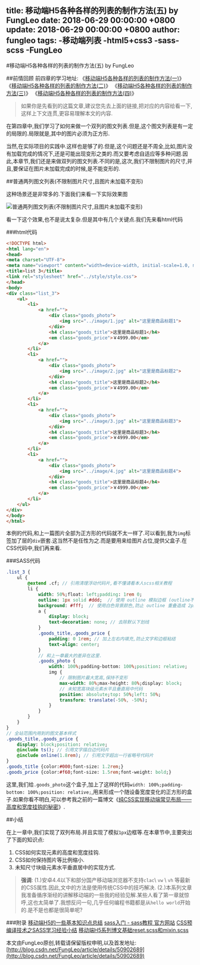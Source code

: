 title: 移动端H5各种各样的列表的制作方法(五) by FungLeo
date: 2018-06-29 00:00:00 +0800
update: 2018-06-29 00:00:00 +0800
author: fungleo
tags:
    -移动端列表
    -html5+css3
    -sass-scss
    -FungLeo
---

#移动端H5各种各样的列表的制作方法(五) by FungLeo

##前情回顾
前四章的学习地址:
《[移动端H5各种各样的列表的制作方法(一)](http://blog.csdn.net/fungleo/article/details/50886680)》
《[移动端H5各种各样的列表的制作方法(二)](http://blog.csdn.net/FungLeo/article/details/50887529)》
《[移动端H5各种各样的列表的制作方法(三)](http://blog.csdn.net/FungLeo/article/details/50888014)》
《[移动端H5各种各样的列表的制作方法(四)](http://blog.csdn.net/fungleo/article/details/50894602)》

>如果你是先看到的这篇文章,建议您先去上面的链接,把对应的内容给看一下,这样上下文连贯,更容易理解本文的内容.

在第四章中,我们学习了如何来做一个双列的图文列表.但是,这个图文列表是有一定的局限的.局限就是,其中的图片必须为正方形.

当然,在实际项目的实践中.这样也是够了的.但是,这个问题还是不周全,比如,图片没有加载完成的情况下,还是可能出现变形之类的.而又要考虑自适应等多种问题.因此,本章节,我们还是来做双列的图文列表.不同的是,这次,我们不限制图片的尺寸,并且,要保证在图片未加载完成的时候,是不能变形的.

##普通两列图文列表(不限制图片尺寸,且图片未加载不变形)

这种场景还是非常多的.下面我们来看一下实际效果图

![普通两列图文列表(不限制图片尺寸,且图片未加载不变形)](http://ww4.sinaimg.cn/large/459e195ajw1f1ygfhotgoj20aq0hfq5a.jpg)

看一下这个效果,也不是说太复杂.但是其中有几个关键点.我们先来看html代码

###html代码
```html
<!DOCTYPE html>
<html lang="en">
<head>
<meta charset="UTF-8">
<meta name="viewport" content="width=device-width, initial-scale=1.0, maximum-scale=1.0, user-scalable=0" />
<title>list 3</title>
<link rel="stylesheet" href="../style/style.css">
</head>
<body>
<div class="list_3">
	<ul>
		<li>
			<a href="">
				<div class="goods_photo">
					<img src="../image/1.jpg" alt="这里是商品标题1">
				</div>
				<h4 class="goods_title">这里是商品标题1</h4>
				<em class="goods_price">￥4999.00</em>
			</a>
		</li>
		<li>
			<a href="">
				<div class="goods_photo">
					<img src="../image/2.jpg" alt="这里是商品标题2">
				</div>
				<h4 class="goods_title">这里是商品标题2</h4>
				<em class="goods_price">￥4999.00</em>
			</a>
		</li>
		<li>
			<a href="">
				<div class="goods_photo">
					<img src="../image/3.jpg" alt="这里是商品标题3">
				</div>
				<h4 class="goods_title">这里是商品标题3</h4>
				<em class="goods_price">￥4999.00</em>
			</a>
		</li>
		<li>
			<a href="">
				<div class="goods_photo">
					<img src="../image/4.jpg" alt="这里是商品标题4">
				</div>
				<h4 class="goods_title">这里是商品标题4</h4>
				<em class="goods_price">￥4999.00</em>
			</a>
		</li>
	</ul>
</div>
</body>
</html>
```

本例的代码,和上一篇图片全部为正方形的代码就不太一样了.可以看到,我为`img`标签加了层的`div`嵌套.这当然不是任性为之.而是要用来给图片占位,提供父盒子.在CSS代码中,我们再来看.

###SASS代码

```sass
.list_3 {
	ul {
		@extend .cf; // 引用清理浮动代码片,看不懂请看本人scss相关教程
		li {
			width: 50%;float: left;padding: 1rem 0;
			outline: 1px solid #ddd;  // 使用 outline 模拟边框 (outline不占据盒子模型)
			background: #fff;  // 使用白色背景颜色,防止 outline 重叠造成 2px 线条
			a {
				display: block;
				text-decoration: none; // 去除默认下划线
			}
			.goods_title,.goods_price {
				padding: 0 1rem; // 加上左右内填充,防止文字和边框粘结
				text-align: center;
			}
            // 和上一章最大的差异在这里.
			.goods_photo {
				width: 100%;padding-bottom: 100%;position: relative;
				img {
					// 限制图片最大宽高,保持不变形
					max-width: 80%;max-height: 80%;display: block;
					// 未知宽高块级元素水平且垂直局中代码
					position: absolute;top: 50%;left: 50%;
					transform: translate(-50%, -50%);
				}
			}
		}
	}
}
// 全站范围内用到的图文基本样式
.goods_title,.goods_price {
	display: block;position: relative;
	@include ts(); // 引用文字描白边代码片
	@include online(1.8rem); // 引用文字超出一行省略号代码片
}
.goods_title {color:#000;font-size: 1.2rem;}
.goods_price {color:#f60;font-size: 1.5rem;font-weight: bold;}
```

这里,我们给`.goods_photo`这个盒子,加上了这样的代码`width: 100%;padding-bottom: 100%;position: relative;`,用来形成一个随设备宽度变化的正方形的盒子.如果你看不明白,可以参考我之前的一篇博文《[纯CSS实现移动端常见布局——高度和宽度挂钩的秘密](http://blog.csdn.net/fungleo/article/details/50811589)》.

##小结

在上一章中,我们实现了双列布局.并且实现了模拟`1px`边框等.在本章节中,主要突出了下面的知识点:

1. CSS如何实现元素的高度和宽度挂钩.
2. CSS如何保持图片等比例缩小.
3. 未知尺寸块级元素水平垂直居中的实现方式.

> **强调**:
> (1.)安卓4.4以下和部分国产移动端浏览器不支持`clac`\ `vw` \ `vh` 等最新的CSS属性.因此,文中的方法是使用传统CSS中的技巧解决.
> (2.)本系列文章我准备循序渐经的讲解移动端的一些我的经验见解.某些人看了第一章就惊呼,这也太简单了.我想反问一句,几乎任何编程书籍都是从`hello world`开始的.是不是也都是很简单呢?

###附录
[移动端H5的一些基本知识点总结](http://blog.csdn.net/fungleo/article/details/50811739)
[sass入门 - sass教程 官方网站](http://www.w3cplus.com/sassguide/)
[CSS预编译技术之SASS学习经验小结](http://blog.csdn.net/fungleo/article/details/50851192)
[移动端H5系列博文基础reset.scss和mixin.scss](http://blog.csdn.net/fungleo/article/details/50877720)

本文由FungLeo原创,转载请保留版权申明,以及首发地址: [http://blog.csdn.net/FungLeo/article/details/50902689](http://blog.csdn.net/FungLeo/article/details/50902689)